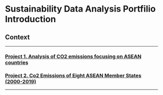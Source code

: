 # Sustainability Data Analysis Portfilio Introduction

## Context
-------------

### [Project 1. Analysis of CO2 emissions focusing on ASEAN countries](https://github.com/Y-Junghye/Sustainability-Analysis-Portfolio/blob/128bca7103e54245f4748dc9e6fdfa8836275f1e/Project%201.%20Analysis%20of%20CO2%20emissions%20focusing%20on%20ASEAN%20countries/Analysis%20of%20CO2%20emissions%20focusing%20on%20ASEAN%20countries.ipynb)
### [Project 2. Co2 Emissions of Eight ASEAN Member States (2000-2019)](https://public.tableau.com/views/Co2EmissionsofEightASEANMemberStates2000-2019/Dashboard12?:language=ko-KR&:sid=&:display_count=n&:origin=viz_share_linkb)
-----------------------------------------
